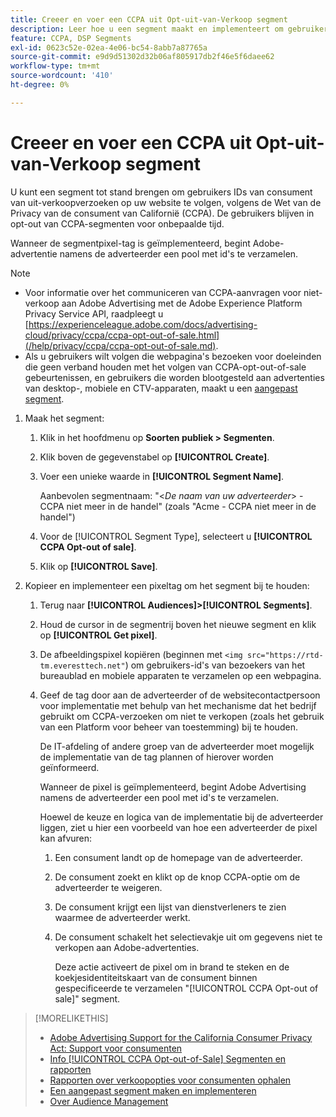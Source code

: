 ```yaml
---
title: Creeer en voer een CCPA uit Opt-uit-van-Verkoop segment
description: Leer hoe u een segment maakt en implementeert om gebruikers-id's te traceren op basis van verzoeken van consumenten om te weigeren een product te verkopen.
feature: CCPA, DSP Segments
exl-id: 0623c52e-02ea-4e06-bc54-8abb7a87765a
source-git-commit: e9d9d51302d32b06af805917db2f46e5f6daee62
workflow-type: tm+mt
source-wordcount: '410'
ht-degree: 0%

---
```


# Creeer en voer een CCPA uit Opt-uit-van-Verkoop segment

U kunt een segment tot stand brengen om gebruikers IDs van consument van uit-verkoopverzoeken op uw website te volgen, volgens de Wet van de Privacy van de consument van Californië (CCPA). De gebruikers blijven in opt-out van CCPA-segmenten voor onbepaalde tijd.

Wanneer de segmentpixel-tag is geïmplementeerd, begint Adobe-advertentie namens de adverteerder een pool met id&#39;s te verzamelen.

>[!NOTE]
>
>* Voor informatie over het communiceren van CCPA-aanvragen voor niet-verkoop aan Adobe Advertising met de Adobe Experience Platform Privacy Service API, raadpleegt u [https://experienceleague.adobe.com/docs/advertising-cloud/privacy/ccpa/ccpa-opt-out-of-sale.html](/help/privacy/ccpa/ccpa-opt-out-of-sale.md).
>* Als u gebruikers wilt volgen die webpagina&#39;s bezoeken voor doeleinden die geen verband houden met het volgen van CCPA-opt-out-of-sale gebeurtenissen, en gebruikers die worden blootgesteld aan advertenties van desktop-, mobiele en CTV-apparaten, maakt u een [aangepast segment](/help/dsp/audiences/custom-segment-create.md).


1. Maak het segment:

   1. Klik in het hoofdmenu op **Soorten publiek > Segmenten**.

   1. Klik boven de gegevenstabel op **[!UICONTROL Create]**.

   1. Voer een unieke waarde in **[!UICONTROL Segment Name]**.

      Aanbevolen segmentnaam: &quot;&lt;*De naam van uw adverteerder*> - CCPA niet meer in de handel&quot; (zoals &quot;Acme - CCPA niet meer in de handel&quot;)

   1. Voor de [!UICONTROL Segment Type], selecteert u **[!UICONTROL CCPA Opt-out of sale]**.

   1. Klik op **[!UICONTROL Save]**.

1. Kopieer en implementeer een pixeltag om het segment bij te houden:

   1. Terug naar **[!UICONTROL Audiences]>[!UICONTROL Segments]**.

   1. Houd de cursor in de segmentrij boven het nieuwe segment en klik op **[!UICONTROL Get pixel]**.

   1. De afbeeldingspixel kopiëren (beginnen met `<img src="https://rtd-tm.everesttech.net"`) om gebruikers-id&#39;s van bezoekers van het bureaublad en mobiele apparaten te verzamelen op een webpagina.

   1. Geef de tag door aan de adverteerder of de websitecontactpersoon voor implementatie met behulp van het mechanisme dat het bedrijf gebruikt om CCPA-verzoeken om niet te verkopen (zoals het gebruik van een Platform voor beheer van toestemming) bij te houden.

      De IT-afdeling of andere groep van de adverteerder moet mogelijk de implementatie van de tag plannen of hierover worden geïnformeerd.

      Wanneer de pixel is geïmplementeerd, begint Adobe Advertising namens de adverteerder een pool met id&#39;s te verzamelen.

      Hoewel de keuze en logica van de implementatie bij de adverteerder liggen, ziet u hier een voorbeeld van hoe een adverteerder de pixel kan afvuren:

      1. Een consument landt op de homepage van de adverteerder.
      1. De consument zoekt en klikt op de knop CCPA-optie om de adverteerder te weigeren.
      1. De consument krijgt een lijst van dienstverleners te zien waarmee de adverteerder werkt.
      1. De consument schakelt het selectievakje uit om gegevens niet te verkopen aan Adobe-advertenties.

         Deze actie activeert de pixel om in brand te steken en de koekjesidentiteitskaart van de consument binnen gespecificeerde te verzamelen &quot;[!UICONTROL CCPA Opt-out of sale]&quot; segment.

>[!MORELIKETHIS]
>
>* [Adobe Advertising Support for the California Consumer Privacy Act: Support voor consumenten](/help/privacy/ccpa/ccpa-opt-out-of-sale.md)
>* [Info [!UICONTROL CCPA Opt-out-of-Sale] Segmenten en rapporten](ccpa-opt-out-about.md)
>* [Rapporten over verkoopopties voor consumenten ophalen](ccpa-opt-out-segment-report-retrieve.md)
>* [Een aangepast segment maken en implementeren](custom-segment-create.md)
>* [Over Audience Management](audience-about.md)

